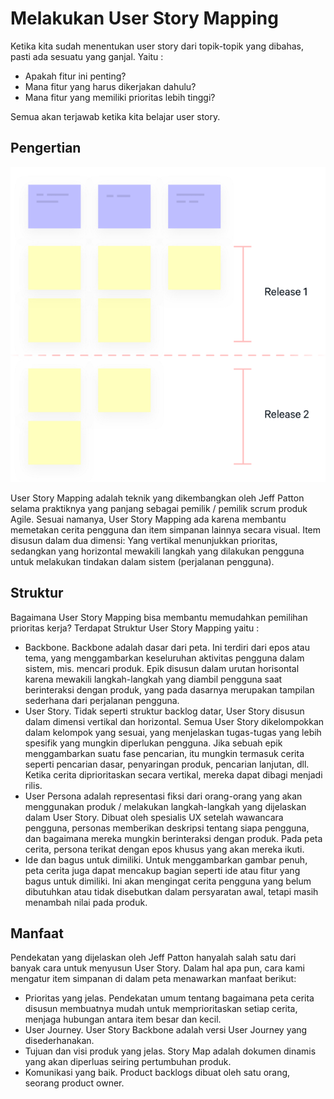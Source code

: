 # Melakukan User Story Mapping

Ketika kita sudah menentukan user story dari topik-topik yang dibahas, pasti ada sesuatu yang ganjal. Yaitu :

* Apakah fitur ini penting?
* Mana fitur yang harus dikerjakan dahulu?
* Mana fitur yang memiliki prioritas lebih tinggi?

Semua akan terjawab ketika kita belajar user story.

## Pengertian

![User Story Mapping](../../.gitbook/assets/story_mapping.png)

User Story Mapping adalah teknik yang dikembangkan oleh Jeff Patton selama praktiknya yang panjang sebagai pemilik / pemilik scrum produk Agile. Sesuai namanya, User Story Mapping ada karena membantu memetakan cerita pengguna dan item simpanan lainnya secara visual. Item disusun dalam dua dimensi: Yang vertikal menunjukkan prioritas, sedangkan yang horizontal mewakili langkah yang dilakukan pengguna untuk melakukan tindakan dalam sistem (perjalanan pengguna).

## Struktur

Bagaimana User Story Mapping bisa membantu memudahkan pemilihan prioritas kerja? Terdapat Struktur User Story Mapping yaitu :

* Backbone. Backbone adalah dasar dari peta. Ini terdiri dari epos atau tema, yang menggambarkan keseluruhan aktivitas pengguna dalam sistem, mis. mencari produk. Epik disusun dalam urutan horisontal karena mewakili langkah-langkah yang diambil pengguna saat berinteraksi dengan produk, yang pada dasarnya merupakan tampilan sederhana dari perjalanan pengguna.
* User Story. Tidak seperti struktur backlog datar, User Story disusun dalam dimensi vertikal dan horizontal. Semua User Story dikelompokkan dalam kelompok yang sesuai, yang menjelaskan tugas-tugas yang lebih spesifik yang mungkin diperlukan pengguna. Jika sebuah epik menggambarkan suatu fase pencarian, itu mungkin termasuk cerita seperti pencarian dasar, penyaringan produk, pencarian lanjutan, dll. Ketika cerita diprioritaskan secara vertikal, mereka dapat dibagi menjadi rilis.
* User Persona adalah representasi fiksi dari orang-orang yang akan menggunakan produk / melakukan langkah-langkah yang dijelaskan dalam User Story. Dibuat oleh spesialis UX setelah wawancara pengguna, personas memberikan deskripsi tentang siapa pengguna, dan bagaimana mereka mungkin berinteraksi dengan produk. Pada peta cerita, persona terikat dengan epos khusus yang akan mereka ikuti.
* Ide dan bagus untuk dimiliki. Untuk menggambarkan gambar penuh, peta cerita juga dapat mencakup bagian seperti ide atau fitur yang bagus untuk dimiliki. Ini akan mengingat cerita pengguna yang belum dibutuhkan atau tidak disebutkan dalam persyaratan awal, tetapi masih menambah nilai pada produk.

## Manfaat

Pendekatan yang dijelaskan oleh Jeff Patton hanyalah salah satu dari banyak cara untuk menyusun User Story. Dalam hal apa pun, cara kami mengatur item simpanan di dalam peta menawarkan manfaat berikut:

* Prioritas yang jelas. Pendekatan umum tentang bagaimana peta cerita disusun membuatnya mudah untuk memprioritaskan setiap cerita, menjaga hubungan antara item besar dan kecil.
* User Journey. User Story Backbone adalah versi User Journey yang disederhanakan.
* Tujuan dan visi produk yang jelas. Story Map adalah dokumen dinamis yang akan diperluas seiring pertumbuhan produk.
* Komunikasi yang baik. Product backlogs dibuat oleh satu orang, seorang product owner.
